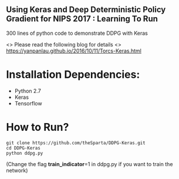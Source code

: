 ## Using Keras and Deep Deterministic Policy Gradient for NIPS 2017 : Learning To Run

300 lines of python code to demonstrate DDPG with Keras

<> Please read the following blog for details
<> https://yanpanlau.github.io/2016/10/11/Torcs-Keras.html


# Installation Dependencies:

* Python 2.7
* Keras
* Tensorflow

# How to Run?

```
git clone https://github.com/theSparta/DDPG-Keras.git
cd DDPG-Keras
python ddpg.py 
```

(Change the flag **train_indicator**=1 in ddpg.py if you want to train the network)
